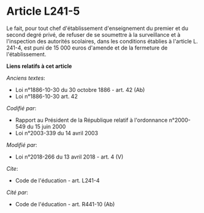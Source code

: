 # Article L241-5

Le fait, pour tout chef d'établissement d'enseignement du premier et du second degré privé, de refuser de se soumettre à la
surveillance et à l'inspection des autorités scolaires, dans les conditions établies à l'article L. 241-4, est puni de 15 000
euros d'amende et de la fermeture de l'établissement.

**Liens relatifs à cet article**

_Anciens textes_:

  - Loi n°1886-10-30 du 30 octobre 1886 - art. 42 (Ab)
  - Loi n°1886-10-30 art. 42

_Codifié par_:

  - Rapport au Président de la République relatif à l'ordonnance n°2000-549 du 15 juin 2000
  - Loi n°2003-339 du 14 avril 2003

_Modifié par_:

  - Loi n°2018-266 du 13 avril 2018 - art. 4 (V)

_Cite_:

  - Code de l'éducation - art. L241-4

_Cité par_:

  - Code de l'éducation - art. R441-10 (Ab)
